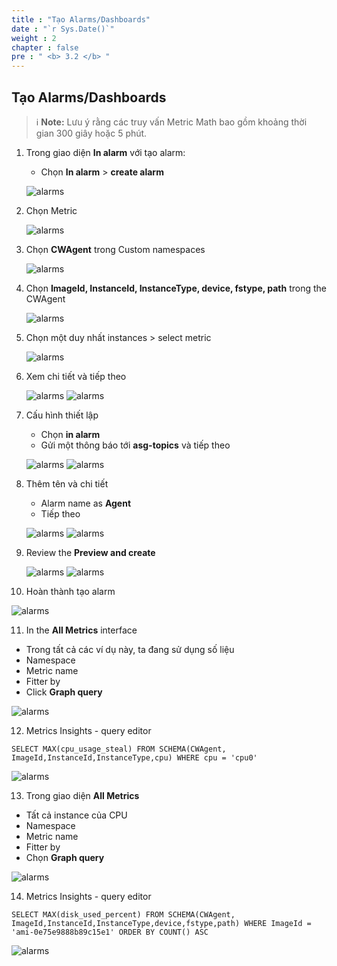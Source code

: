 ```yaml
---
title : "Tạo Alarms/Dashboards"
date : "`r Sys.Date()`"
weight : 2
chapter : false
pre : " <b> 3.2 </b> "
---
```


## Tạo Alarms/Dashboards

> ℹ️ **Note:** Lưu ý rằng các truy vấn Metric Math bao gồm khoảng thời gian 300 giây hoặc 5 phút.

1. Trong giao diện **In alarm** với tạo alarm:
   - Chọn **In alarm** > **create alarm**

   ![alarms](/images/7/0001.png?featherlight=false&width=90pc)

2. Chọn Metric

   ![alarms](/images/7/0002.png?featherlight=false&width=90pc)

3. Chọn **CWAgent** trong Custom namespaces

   ![alarms](/images/7/0003.png?featherlight=false&width=90pc)

4. Chọn **ImageId, InstanceId, InstanceType, device, fstype, path** trong the CWAgent

   ![alarms](/images/7/0004.png?featherlight=false&width=90pc)

5. Chọn một duy nhất instances > select metric

   ![alarms](/images/7/0005.png?featherlight=false&width=90pc)

6. Xem chi tiết và tiếp theo

   ![alarms](/images/7/0007.png?featherlight=false&width=90pc)
   ![alarms](/images/7/0008.png?featherlight=false&width=90pc)


7. Cấu hình thiết lập
   - Chọn **in alarm**
   - Gửi một thông báo tới **asg-topics** và tiếp theo

   ![alarms](/images/7/0009.png?featherlight=false&width=90pc)
   ![alarms](/images/7/00010.png?featherlight=false&width=90pc)

8. Thêm tên và chi tiết
   - Alarm name as **Agent**
   - Tiếp theo

   ![alarms](/images/7/00011.png?featherlight=false&width=90pc)
   ![alarms](/images/7/00012.png?featherlight=false&width=90pc)

9. Review the **Preview and create**

   ![alarms](/images/7/00012.png?featherlight=false&width=90pc)
   ![alarms](/images/7/00013.png?featherlight=false&width=90pc)

10. Hoàn thành tạo alarm

   ![alarms](/images/7/00014.png?featherlight=false&width=90pc)

11. In the **All Metrics** interface
   - Trong tất cả các ví dụ này, ta đang sử dụng số liệu
   - Namespace
   - Metric name
   - Fitter by
   - Click  **Graph query**

   ![alarms](/images/7/00015.png?featherlight=false&width=90pc)

12. Metrics Insights - query editor

   ```
   SELECT MAX(cpu_usage_steal) FROM SCHEMA(CWAgent, ImageId,InstanceId,InstanceType,cpu) WHERE cpu = 'cpu0'
   ```

   ![alarms](/images/7/00016.png?featherlight=false&width=90pc)

13. Trong giao diện **All Metrics**
   - Tất cả instance của CPU
   - Namespace
   - Metric name
   - Fitter by
   - Chọn  **Graph query**

   ![alarms](/images/7/00017.png?featherlight=false&width=90pc)

14. Metrics Insights - query editor

   ```
   SELECT MAX(disk_used_percent) FROM SCHEMA(CWAgent, ImageId,InstanceId,InstanceType,device,fstype,path) WHERE ImageId = 'ami-0e75e9888b89c15e1' ORDER BY COUNT() ASC
   ```

   ![alarms](/images/7/00018.png?featherlight=false&width=90pc)